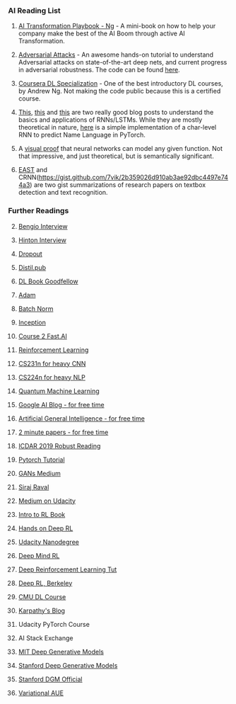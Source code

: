 ### AI Reading List

1. [AI Transformation Playbook - Ng](https://landing.ai/ai-transformation-playbook/) - A mini-book on how to help your company make the best of the AI Boom through active AI Transformation. 

2. [Adversarial Attacks](https://adversarial-ml-tutorial.org/) - An awesome hands-on tutorial to understand Adversarial attacks on state-of-the-art deep nets, and current progress in adversarial robustness. The code can be found [here](https://github.com/7vik/deep_adversarial_robustness).

3. [Coursera DL Specialization](https://www.coursera.org/specializations/deep-learning?utm_source=deeplearningai&utm_medium=institutions&utm_campaign=WebsiteCoursesDLSTopButton) - One of the best introductory DL courses, by Andrew Ng. Not making the code public because this is a certified course.

4. [This](https://colah.github.io/posts/2015-08-Understanding-LSTMs/), [this](http://www.wildml.com/2015/10/recurrent-neural-networks-tutorial-part-3-backpropagation-through-time-and-vanishing-gradients/) and [this](http://karpathy.github.io/2015/05/21/rnn-effectiveness/) are two really good blog posts to understand the basics and applications of RNNs/LSTMs. While they are mostly theoretical in nature, [here](https://github.com/7vik/pytorch_rnn/blob/master/rnn_names.ipynb) is a simple implementation of a char-level RNN to predict Name Language in PyTorch.

5. A [visual proof](http://neuralnetworksanddeeplearning.com/chap4.html) that neural networks can model any given function. Not that impressive, and just theoretical, but is semantically significant.

6. [EAST](https://gist.github.com/7vik/a2469b47ccff5d816dd0f1758f70ca71) and CRNN(https://gist.github.com/7vik/2b359026d910ab3ae92dbc4497e744a3) are two gist summarizations of research papers on textbox detection and text recognition. 



### Further Readings

2. [Bengio Interview](https://dr-darryl-wright.github.io/reading/list/2019/03/21/yoshua-bengio-interview-reading-list.html)

3. [Hinton Interview](https://dr-darryl-wright.github.io/reading/list/2018/08/22/geoffrey-hinton-interview-reading-list.html)

4. [Dropout](http://jmlr.org/papers/volume15/srivastava14a/srivastava14a.pdf)

5. [Distil.pub](https://distill.pub/)

6. [DL Book Goodfellow](https://www.deeplearningbook.org/)

7. [Adam](https://arxiv.org/pdf/1412.6980.pdf)

8. [Batch Norm](https://arxiv.org/pdf/1502.03167.pdf)

9. [Inception](https://arxiv.org/pdf/1409.4842.pdf)

10. [Course 2 Fast.AI](http://course18.fast.ai/lessons/lessons2.html)

11. [Reinforcement Learning](https://www.youtube.com/playlist?list=PL7-jPKtc4r78-wCZcQn5IqyuWhBZ8fOxT)

12. [CS231n for heavy CNN](http://cs231n.github.io/convolutional-networks/)

13. [CS224n for heavy NLP](http://web.stanford.edu/class/cs224n/)

14. [Quantum Machine Learning](https://www.edx.org/course/quantum-machine-learning-2)

15. [Google AI Blog - for free time](https://ai.googleblog.com/)

16. [Artificial General Intelligence - for free time](https://agi.mit.edu/)

17. [2 minute papers - for free time](https://www.youtube.com/playlist?list=PLujxSBD-JXglGL3ERdDOhthD3jTlfudC2)

18. [ICDAR 2019 Robust Reading](https://rrc.cvc.uab.es/?ch=11&com=tasks)

20. [Pytorch Tutorial](https://pytorch.org/tutorials/)

21. [GANs Medium](https://medium.com/@jonathan_hui/gan-gan-series-2d279f906e7b)

22. [Siraj Raval](https://www.youtube.com/channel/UCWN3xxRkmTPmbKwht9FuE5A)

23. [Medium on Udacity](https://towardsdatascience.com/my-experience-with-udacity-deep-learning-foundations-nanodegree-a42a010f7b58)

24. [Intro to RL Book](https://web.stanford.edu/class/psych209/Readings/SuttonBartoIPRLBook2ndEd.pdf)

25. [Hands on Deep RL](https://www.amazon.com/Deep-Reinforcement-Learning-Hands-Q-networks/dp/1788834240)

26. [Udacity Nanodegree](https://www.udacity.com/course/deep-learning-nanodegree--nd101)

27. [Deep Mind RL](https://www.youtube.com/playlist?list=PLqYmG7hTraZDNJre23vqCGIVpfZ_K2RZs)

28. [Deep Reinforcement Learning Tut](https://simoninithomas.github.io/Deep_reinforcement_learning_Course/)

29. [Deep RL, Berkeley](http://rail.eecs.berkeley.edu/deeprlcourse/)

30. [CMU DL Course](https://www.youtube.com/channel/UC8hYZGEkI2dDO8scT8C5UQA/playlists)

31. [Karpathy's Blog](http://karpathy.github.io/)

28. Udacity PyTorch Course

29. AI Stack Exchange

30. [MIT Deep Generative Models](https://www.youtube.com/watch?v=JVb54xhEw6Y)

31. [Stanford Deep Generative Models](https://github.com/SKKSaikia/CS236_DGM)

32. [Stanford DGM Official](https://deepgenerativemodels.github.io/)

33. [Variational AUE](https://jaan.io/what-is-variational-autoencoder-vae-tutorial/)
